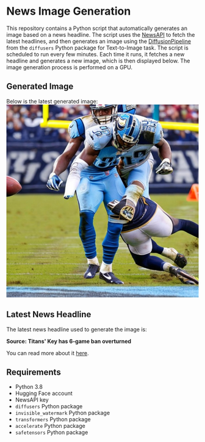 # News Image Generation
This repository contains a Python script that automatically generates an image based on a news headline. The script uses the [NewsAPI](https://newsapi.org/) to fetch the latest headlines, and then generates an image using the [DiffusionPipeline](https://github.com/huggingface/diffusers) from the `diffusers` Python package for Text-to-Image task.
The script is scheduled to run every few minutes. Each time it runs, it fetches a new headline and generates a new image, which is then displayed below. The image generation process is performed on a GPU.

## Generated Image
Below is the latest generated image:
![Generated Image](image.png)

## Latest News Headline
The latest news headline used to generate the image is:

**Source: Titans' Key has 6-game ban overturned**

You can read more about it [here](https://news.google.com/rss/articles/CBMinwFBVV95cUxOOFNHSkQ0VzFLVkhLZmI0Zm9ESi1LdGxwaWJBc3B2UG10aU45cmR1RFBuYU5ockxKZGtwYzBfeTlwdTR0TkJZckNKLWkwUXZmaHRjMXEzUVNUZXMxLXFub191U0x6Y19vTjJmQjR5UndVMHg3VTc5aW9SZzNEMmtQWlM4Szl1TlZRSFlUbzZDVlk2NUM4V1hJamhfYWlOd28?oc=5).

## Requirements
- Python 3.8
- Hugging Face account
- NewsAPI key
- `diffusers` Python package
- `invisible_watermark` Python package
- `transformers` Python package
- `accelerate` Python package
- `safetensors` Python package
